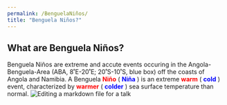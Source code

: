 ```yaml
---
permalink: /BenguelaNiños/
title: "Benguela Niños?"
---
```




## What are Benguela Niños? 

Benguela Niños are extreme and accute events occuring in the Angola-Benguela-Area (ABA, 8˚E-20˚E; 20˚S-10˚S, blue box) off the coasts of Angola and Namibia. A Benguela <span style="color:red"> **Niño** </span> (<span style="color:blue"> **Niña** </span>) is an extreme <span style="color:red"> **warm** </span> (<span style="color:blue"> **cold** </span>) event, characterized by <span style="color:red"> **warmer** </span> (<span style="color:blue"> **colder** </span>) sea surface temperature than normal. 
![Editing a markdown file for a talk](https://raw.githubusercontent.com/aprig/arthurprigent/0fceaec02bea5651dae8e0a31bbc21b5a3605fab/_pages/figure_aba.png)


